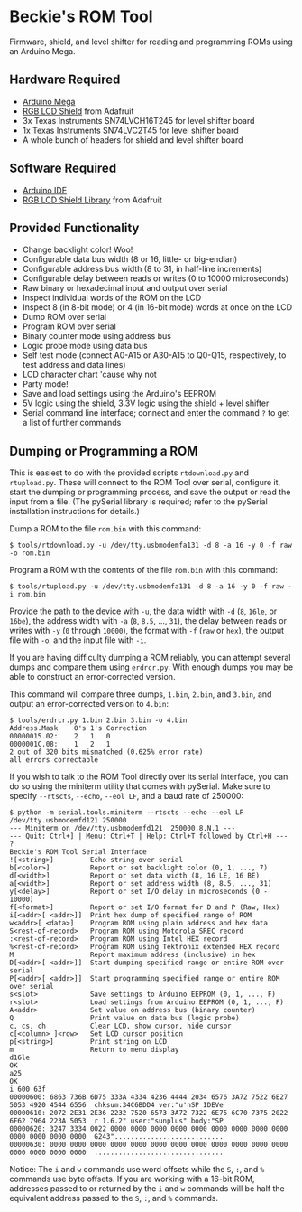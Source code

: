 # Beckie's ROM Tool
Firmware, shield, and level shifter for reading and programming ROMs using an Arduino Mega.

## Hardware Required
  *  [Arduino Mega](https://www.adafruit.com/product/191)
  *  [RGB LCD Shield](https://www.adafruit.com/products/716) from Adafruit
  *  3x Texas Instruments SN74LVCH16T245 for level shifter board
  *  1x Texas Instruments SN74LVC2T45 for level shifter board
  *  A whole bunch of headers for shield and level shifter board

## Software Required
  *  [Arduino IDE](https://www.arduino.cc/en/Main/Software)
  *  [RGB LCD Shield Library](https://learn.adafruit.com/rgb-lcd-shield/downloads) from Adafruit

## Provided Functionality
  *  Change backlight color! Woo!
  *  Configurable data bus width (8 or 16, little- or big-endian)
  *  Configurable address bus width (8 to 31, in half-line increments)
  *  Configurable delay between reads or writes (0 to 10000 microseconds)
  *  Raw binary or hexadecimal input and output over serial
  *  Inspect individual words of the ROM on the LCD
  *  Inspect 8 (in 8-bit mode) or 4 (in 16-bit mode) words at once on the LCD
  *  Dump ROM over serial
  *  Program ROM over serial
  *  Binary counter mode using address bus
  *  Logic probe mode using data bus
  *  Self test mode (connect A0-A15 or A30-A15 to Q0-Q15, respectively, to test address and data lines)
  *  LCD character chart 'cause why not
  *  Party mode!
  *  Save and load settings using the Arduino's EEPROM
  *  5V logic using the shield, 3.3V logic using the shield + level shifter
  *  Serial command line interface; connect and enter the command `?` to get a list of further commands

## Dumping or Programming a ROM
This is easiest to do with the provided scripts `rtdownload.py` and `rtupload.py`.
These will connect to the ROM Tool over serial, configure it, start the dumping
or programming process, and save the output or read the input from a file.
(The pySerial library is required; refer to the pySerial installation instructions
for details.)

Dump a ROM to the file `rom.bin` with this command:

    $ tools/rtdownload.py -u /dev/tty.usbmodemfa131 -d 8 -a 16 -y 0 -f raw -o rom.bin

Program a ROM with the contents of the file `rom.bin` with this command:

    $ tools/rtupload.py -u /dev/tty.usbmodemfa131 -d 8 -a 16 -y 0 -f raw -i rom.bin

Provide the path to the device with `-u`, the data width with `-d` (`8`, `16le`,
or `16be`), the address width with `-a` (`8`, `8.5`, ..., `31`), the delay
between reads or writes with `-y` (`0` through `10000`), the format with `-f`
(`raw` or `hex`), the output file with `-o`, and the input file with `-i`.

If you are having difficulty dumping a ROM reliably, you can attempt several
dumps and compare them using `erdrcr.py`. With enough dumps you may be able
to construct an error-corrected version.

This command will compare three dumps, `1.bin`, `2.bin`, and `3.bin`, and
output an error-corrected version to `4.bin`:

    $ tools/erdrcr.py 1.bin 2.bin 3.bin -o 4.bin
    Address.Mask	0's	1's	Correction
    00000015.02:	2	1	0
    0000001C.08:	1	2	1
    2 out of 320 bits mismatched (0.625% error rate)
    all errors correctable

If you wish to talk to the ROM Tool directly over its serial interface,
you can do so using the miniterm utility that comes with pySerial.
Make sure to specify `--rtscts`, `--echo`, `--eol LF`, and a baud rate
of 250000:

    $ python -m serial.tools.miniterm --rtscts --echo --eol LF /dev/tty.usbmodemfd121 250000
    --- Miniterm on /dev/tty.usbmodemfd121  250000,8,N,1 ---
    --- Quit: Ctrl+] | Menu: Ctrl+T | Help: Ctrl+T followed by Ctrl+H ---
    ?
    Beckie's ROM Tool Serial Interface
    ![<string>]         Echo string over serial
    b[<color>]          Report or set backlight color (0, 1, ..., 7)
    d[<width>]          Report or set data width (8, 16 LE, 16 BE)
    a[<width>]          Report or set address width (8, 8.5, ..., 31)
    y[<delay>]          Report or set I/O delay in microseconds (0 - 10000)
    f[<format>]         Report or set I/O format for D and P (Raw, Hex)
    i[<addr>[ <addr>]]  Print hex dump of specified range of ROM
    w<addr>[ <data>]    Program ROM using plain address and hex data
    S<rest-of-record>   Program ROM using Motorola SREC record
    :<rest-of-record>   Program ROM using Intel HEX record
    %<rest-of-record>   Program ROM using Tektronix extended HEX record
    M                   Report maximum address (inclusive) in hex
    D[<addr>[ <addr>]]  Start dumping specified range or entire ROM over serial
    P[<addr>[ <addr>]]  Start programming specified range or entire ROM over serial
    s<slot>             Save settings to Arduino EEPROM (0, 1, ..., F)
    r<slot>             Load settings from Arduino EEPROM (0, 1, ..., F)
    A<addr>             Set value on address bus (binary counter)
    Q                   Print value on data bus (logic probe)
    c, cs, ch           Clear LCD, show cursor, hide cursor
    c[<column> ]<row>   Set LCD cursor position
    p[<string>]         Print string on LCD
    m                   Return to menu display
    d16le
    OK
    a25
    OK
    i 600 63f
    00000600: 6863 736B 6D75 333A 4334 4236 4444 2034 6576 3A72 7522 6E27 5053 4920 4544 6556  chksum:34C6BDD4 ver:"u'nSP IDEVe
    00000610: 2072 2E31 2E36 2232 7520 6573 3A72 7322 6E75 6C70 7375 2022 6F62 7964 223A 5053  r 1.6.2" user:"sunplus" body:"SP
    00000620: 3247 3334 0022 0000 0000 0000 0000 0000 0000 0000 0000 0000 0000 0000 0000 0000  G243"...........................
    00000630: 0000 0000 0000 0000 0000 0000 0000 0000 0000 0000 0000 0000 0000 0000 0000 0000  ................................

Notice: The `i` and `w` commands use word offsets while the `S`, `:`, and `%`
commands use byte offsets. If you are working with a 16-bit ROM, addresses
passed to or returned by the `i` and `w` commands will be half the equivalent
address passed to the `S`, `:`, and `%` commands.
